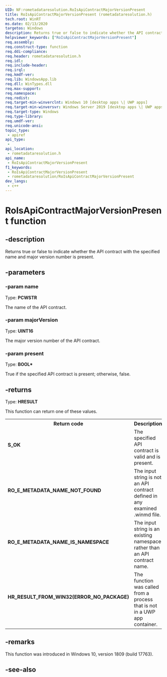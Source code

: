 ```yaml
---
UID: NF:rometadataresolution.RoIsApiContractMajorVersionPresent
title: RoIsApiContractMajorVersionPresent (rometadataresolution.h)
tech.root: WinRT
ms.date: 02/13/2020
targetos: Windows
description: Returns true or false to indicate whether the API contract with the specified name and major version number is present.
helpviewer_keywords: ["RoIsApiContractMajorVersionPresent"]
req.assembly: 
req.construct-type: function
req.ddi-compliance: 
req.header: rometadataresolution.h
req.idl: 
req.include-header: 
req.irql: 
req.kmdf-ver: 
req.lib: WindowsApp.lib
req.dll: WinTypes.dll
req.max-support: 
req.namespace: 
req.redist: 
req.target-min-winverclnt: Windows 10 [desktop apps \| UWP apps]
req.target-min-winversvr: Windows Server 2019 [desktop apps \| UWP apps]
req.target-type: Windows
req.type-library: 
req.umdf-ver: 
req.unicode-ansi: 
topic_type:
 - apiref
api_type:
 - 
api_location:
 - rometadataresolution.h
api_name:
 - RoIsApiContractMajorVersionPresent
f1_keywords:
 - RoIsApiContractMajorVersionPresent
 - rometadataresolution/RoIsApiContractMajorVersionPresent
dev_langs:
 - c++
---
```


# RoIsApiContractMajorVersionPresent function


## -description

Returns true or false to indicate whether the API contract with the specified name and major version number is present.

## -parameters

### -param name

Type: <b>PCWSTR</b>

The name of the API contract.

### -param majorVersion

Type: <b>UINT16</b>

The major version number of the API contract.

### -param present

Type: <b>BOOL*</b>

True if the specified API contract is present; otherwise, false.

## -returns

Type: <b>HRESULT</b>

This function can return one of these values.

<table>
<tr>
<th>Return code</th>
<th>Description</th>
</tr>
<tr>
<td width="40%">
<dl>
<dt><b>S_OK</b></dt>
</dl>
</td>
<td width="60%">
The specified API contract is valid and is present.
</td>
</tr>
<tr>
<td width="40%">
<dl>
<dt><b>RO_E_METADATA_NAME_NOT_FOUND</b></dt>
</dl>
</td>
<td width="60%">
The input string is not an API contract defined in any examined .winmd file.
</td>
</tr>
<tr>
<td width="40%">
<dl>
<dt><b>RO_E_METADATA_NAME_IS_NAMESPACE</b></dt>
</dl>
</td>
<td width="60%">
The input string is an existing namespace rather than an API contract name.
</td>
</tr>
<tr>
<td width="40%">
<dl>
<dt><b>HR_RESULT_FROM_WIN32(ERROR_NO_PACKAGE)</b></dt>
</dl>
</td>
<td width="60%">
The function was called from a process that is not in a UWP app container.
</td>
</tr>
</table>

## -remarks

This function was introduced in Windows 10, version 1809 (build 17763).

## -see-also

